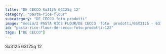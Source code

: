```yaml
---
title: "DE CECCO Sx3125 63125q 12"
category: "pasta-rice-flour"
subcategory: "DE CECCO foto prodotti"
image: "media/2 PASTA RICE FLOUR/DE CECCO  foto  prodotti/0SX3125 - 63125Q-12.jpg"
id: "pasta-rice-flour-de-cecco-foto-prodotti-122"
tags: ["DE CECCO"]
---
```


Sx3125 63125q 12
